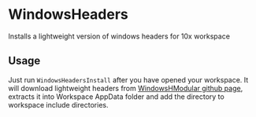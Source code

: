 # WindowsHeaders 
Installs a lightweight version of windows headers for 10x workspace

## Usage
Just run `WindowsHeadersInstall` after you have opened your workspace. It will download lightweight headers from [WindowsHModular github page](https://github.com/Leandros/WindowsHModular), extracts it into Workspace AppData folder and add the directory to workspace include directories.

